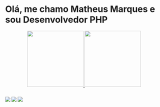 <h1>Olá, me chamo Matheus Marques e sou Desenvolvedor PHP</h1>

<div align="center">
  <a href="https://github.com/matheusmrqs4">
  <img height="180em" src="https://github-readme-stats.vercel.app/api?username=matheusmrqs4&show_icons=true&theme=dark"/>
  <img height="180em" src="https://github-readme-stats.vercel.app/api/top-langs/?username=matheusmrqs4&layout=compact&theme=dark"/>
</div>
  
  
  ##
  
  
  <div>
            <a href="https://twitter.com/m_marqs1" target="_blank"><img src="https://img.shields.io/badge/Twitter-1DA1F2?style=for-the-badge&logo=twitter&logoColor=white" target="_blank"></a>
            <a href="https://www.linkedin.com/in/m-marqs1/" target="_blank"><img src="https://img.shields.io/badge/LinkedIn-0077B5?style=for-the-badge&logo=linkedin&logoColor=white" target="_blank"></a>
            <a href="mailto:matheusmrqs4@gmail.com" target="_blank"><img src="https://img.shields.io/badge/Gmail-D14836?style=for-the-badge&logo=gmail&logoColor=white" target="_blank"></a>
        </div>
